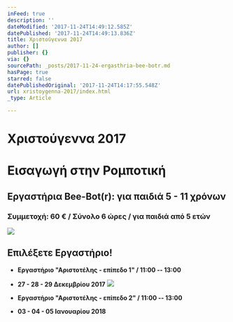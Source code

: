 ```yaml
---
inFeed: true
description: ''
dateModified: '2017-11-24T14:49:12.585Z'
datePublished: '2017-11-24T14:49:13.836Z'
title: Χριστούγεννα 2017
author: []
publisher: {}
via: {}
sourcePath: _posts/2017-11-24-ergasthria-bee-botr.md
hasPage: true
starred: false
datePublishedOriginal: '2017-11-24T14:17:55.548Z'
url: xristoygenna-2017/index.html
_type: Article

---
```

# Χριστούγεννα 2017

# Εισαγωγή στην Ρομποτική

## Εργαστήρια Bee-Bot(r): για παιδιά 5 - 11 χρόνων

### Συμμετοχή: 60 € / Σύνολο 6 ώρες / για παιδιά από 5 ετών
![](https://the-grid-user-content.s3-us-west-2.amazonaws.com/7ac2b041-ce5d-493a-ace9-81b6e4f868f2.png)

## **Επιλέξετε Εργαστήριο!**

* **Εργαστήριο "Αριστοτέλης - επίπεδο 1" / 11:00 -- 13:00**
* **27 - 28 - 29 Δεκεμβρίου 2017**
![](https://the-grid-user-content.s3-us-west-2.amazonaws.com/fced9fbe-a475-4358-a177-1a749198965e.png)

* **Εργαστήριο "Αριστοτέλης - επίπεδο 2" / 11:00 -- 13:00**
* **03 - 04 - 05 Ιανουαρίου 2018**